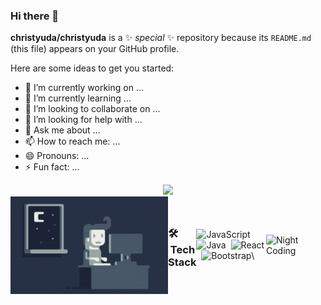 ### Hi there 👋

**christyuda/christyuda** is a ✨ _special_ ✨ repository because its `README.md` (this file) appears on your GitHub profile.

Here are some ideas to get you started:

- 🔭 I’m currently working on ...
- 🌱 I’m currently learning ...
- 👯 I’m looking to collaborate on ...
- 🤔 I’m looking for help with ...
- 💬 Ask me about ...
- 📫 How to reach me: ...
- 😄 Pronouns: ...
- ⚡ Fun fact: ...

<div align="center">
  <img src="https://raw.githubusercontent.com/omidnikrah/profile-activity-generator/master/demo.png" />
</div>

<div style="display: flex; align-items: center;">
  <img alt="Night Coding" src="https://raw.githubusercontent.com/AVS1508/AVS1508/master/assets/Night-Coding.gif" width="50%" />

  ### 🛠 &nbsp;Tech Stack

  ![JavaScript](https://img.shields.io/badge/-JavaScript-05122A?style=flat&logo=javascript)&nbsp;
  ![Java](https://img.shields.io/badge/-Java-05122A?style=flat&logo=Java&logoColor=FFA518)&nbsp;
  ![React](https://img.shields.io/badge/-React-05122A?style=flat&logo=react)&nbsp;
  ![Bootstrap](https://img.shields.io/badge/-Bootstrap-05122A?style=flat&logo=bootstrap&logoColor=563D7C)\
  <!-- Add the rest of your tech stack here -->

  <img alt="Night Coding" src="https://raw.githubusercontent.com/abhisheknaiidu/abhisheknaiidu/master/code.gif" width="50%" />
</div>
